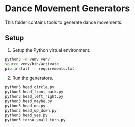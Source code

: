# Dance Movement Generators
This folder contains tools to generate dance movements.

## Setup
1. Setup the Python virtual environment.
```bash
python3 -m venv venv
source venv/bin/activate
pip install -r requirements.txt
```

2. Run the generators.
```bash
python3 head_circle.py
python3 head_front_back.py
python3 head_left_right.py
python3 head_maybe.py
python3 head_no.py
python3 head_up_down.py
python3 head_yes.py
python3 torso_small_turn.py
```
